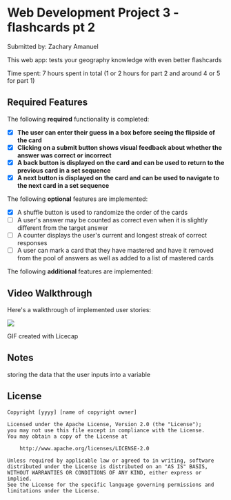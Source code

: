 # Web Development Project 3 - flashcards pt 2

Submitted by: Zachary Amanuel

This web app: tests your geography knowledge with even better flashcards

Time spent: 7 hours spent in total (1 or 2 hours for part 2 and around 4 or 5 for part 1)

## Required Features

The following **required** functionality is completed:

- [X] **The user can enter their guess in a box before seeing the flipside of the card**
- [X] **Clicking on a submit button shows visual feedback about whether the answer was correct or incorrect**
- [X] **A back button is displayed on the card and can be used to return to the previous card in a set sequence**
- [X] **A next button is displayed on the card and can be used to navigate to the next card in a set sequence**

The following **optional** features are implemented:

- [X] A shuffle button is used to randomize the order of the cards
- [ ] A user's answer may be counted as correct even when it is slightly different from the target answer
- [ ] A counter displays the user's current and longest streak of correct responses
- [ ] A user can mark a card that they have mastered and have it removed from the pool of answers as well as added to a list of mastered cards

The following **additional** features are implemented:


## Video Walkthrough

Here's a walkthrough of implemented user stories:

<img src='https://media2.giphy.com/media/v1.Y2lkPTc5MGI3NjExeXo1eHFwd251YTM2YzEyZnNwdDUxN2l6aTI3dnlsam9saGl4MXIybiZlcD12MV9pbnRlcm5hbF9naWZfYnlfaWQmY3Q9Zw/mV41XO6Z2nsuvb8vpb/giphy.gif' />

<!-- Replace this with whatever GIF tool you used! -->
GIF created with Licecap  
<!-- Recommended tools:
[Kap](https://getkap.co/) for macOS
[ScreenToGif](https://www.screentogif.com/) for Windows
[peek](https://github.com/phw/peek) for Linux. -->

## Notes

storing the data that the user inputs into a variable
## License

    Copyright [yyyy] [name of copyright owner]

    Licensed under the Apache License, Version 2.0 (the "License");
    you may not use this file except in compliance with the License.
    You may obtain a copy of the License at

        http://www.apache.org/licenses/LICENSE-2.0

    Unless required by applicable law or agreed to in writing, software
    distributed under the License is distributed on an "AS IS" BASIS,
    WITHOUT WARRANTIES OR CONDITIONS OF ANY KIND, either express or implied.
    See the License for the specific language governing permissions and
    limitations under the License.
